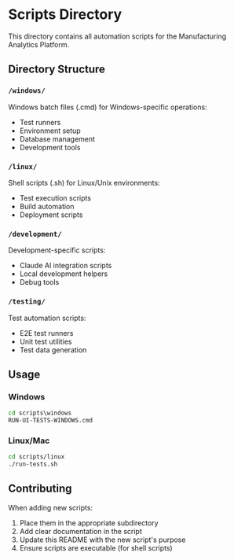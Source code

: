 # Scripts Directory

This directory contains all automation scripts for the Manufacturing Analytics Platform.

## Directory Structure

### `/windows/`
Windows batch files (.cmd) for Windows-specific operations:
- Test runners
- Environment setup
- Database management
- Development tools

### `/linux/`
Shell scripts (.sh) for Linux/Unix environments:
- Test execution scripts
- Build automation
- Deployment scripts

### `/development/`
Development-specific scripts:
- Claude AI integration scripts
- Local development helpers
- Debug tools

### `/testing/`
Test automation scripts:
- E2E test runners
- Unit test utilities
- Test data generation

## Usage

### Windows
```cmd
cd scripts\windows
RUN-UI-TESTS-WINDOWS.cmd
```

### Linux/Mac
```bash
cd scripts/linux
./run-tests.sh
```

## Contributing

When adding new scripts:
1. Place them in the appropriate subdirectory
2. Add clear documentation in the script
3. Update this README with the new script's purpose
4. Ensure scripts are executable (for shell scripts)